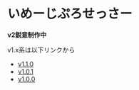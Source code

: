 # いめーじぷろせっさー

**v2鋭意制作中**

v1.x系は以下リンクから

* [v1.1.0](https://www.dropbox.com/sh/d6ko0fpznafi89k/AABYWZEHpYyGL7sljgfCc0OPa?dl=0)
* [v1.0.1](https://www.dropbox.com/sh/knunqp3uvibb8cr/AACBpRAbymtXezYLUvf-pxqia?dl=0)
* [v1.0.0](https://www.dropbox.com/sh/6kkr364f0khugz4/AABR6BI5Kga-837BSVY_uLGDa?dl=0)

